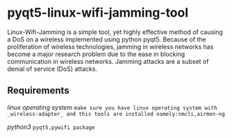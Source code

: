 # pyqt5-linux-wifi-jamming-tool
Linux-Wifi-Jamming is a simple tool, yet highly effective method of causing a DoS on a wireless implemented using python pyqt5.
Because of the proliferation of wireless technologies, jamming in wireless networks has become a major research problem due to the ease in blocking communication
in wireless networks. Jamming attacks are a subset of denial of service (DoS) attacks.

**Requirements**
---
*linux operating system*
`make sure you have linux operating system with _wireless-adapter_ and this tools are installed namely:nmcli,airmon-ng`

*python3*
`pyqt5,pywifi package`

